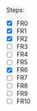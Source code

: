Steps:
- [x] FR0
- [x] FR1
- [x] FR2
- [ ] FR3
- [ ] FR4
- [ ] FR5
- [x] FR6
- [ ] FR7
- [ ] FR8
- [ ] FR9
- [ ] FR10
